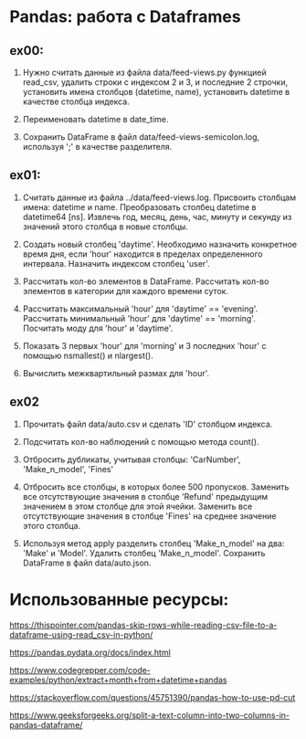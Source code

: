 # Pandas: работа с Dataframes

## ex00:
1) Нужно считать данные из файла data/feed-views.py функцией read_csv, удалить строки с индексом 2 и 3, и последние 
   2 строчки, установить имена столбцов (datetime, name), установить datetime в качестве столбца индекса.


2) Переименовать datetime в date_time.


3) Сохранить DataFrame в файл data/feed-views-semicolon.log, используя ';' в качестве разделителя.

## ex01:
1) Считать данные из файла ../data/feed-views.log. Присвоить столбцам имена: datetime и name. Преобразовать столбец 
   datetime в datetime64 [ns]. Извлечь год, месяц, день, час, минуту и секунду из значений этого столбца в новые 
   столбцы.


2) Создать новый столбец 'daytime'. Необходимо назначить конкретное время дня, если 'hour' находится в пределах 
   определенного интервала. Назначить индексом столбец 'user'.


3) Рассчитать кол-во элементов в DataFrame. Рассчитать кол-во элементов в категории для каждого времени суток.


4) Рассчитать максимальный 'hour' для 'daytime' == 'evening'. Рассчитать минимальный 'hour' для 'daytime' == 
   'morning'. Посчитать моду для 'hour' и 'daytime'.
   

5) Показать 3 первых 'hour' для 'morning' и 3 последних 'hour' с помощью nsmallest() и nlargest().


6) Вычислить межквартильный размах для 'hour'.

## ex02
1) Прочитать файл data/auto.csv и сделать 'ID' столбцом индекса.


2) Подсчитать кол-во наблюдений с помощью метода count(). 


3) Отбросить дубликаты, учитывая столбцы: 'CarNumber', 'Make_n_model', 'Fines'


4) Отбросить все столбцы, в которых более 500 пропусков. Заменить все отсутствующие значения в столбце 'Refund' 
   предыдущим значением в этом столбце для этой ячейки. Заменить все отсутствующие значения в столбце 'Fines' на 
   среднее значение этого столбца.
   

5) Используя метод apply разделить столбец 'Make_n_model' на два: 'Make' и 'Model'. Удалить столбец 'Make_n_model'. 
   Сохранить DataFrame в файл data/auto.json.
   

# Использованные ресурсы:

https://thispointer.com/pandas-skip-rows-while-reading-csv-file-to-a-dataframe-using-read_csv-in-python/

https://pandas.pydata.org/docs/index.html

https://www.codegrepper.com/code-examples/python/extract+month+from+datetime+pandas

https://stackoverflow.com/questions/45751390/pandas-how-to-use-pd-cut

https://www.geeksforgeeks.org/split-a-text-column-into-two-columns-in-pandas-dataframe/
